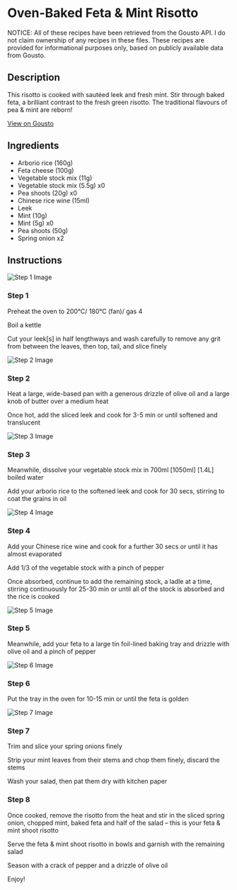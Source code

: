 # Oven-Baked Feta & Mint Risotto

NOTICE: All of these recipes have been retrieved from the Gousto API. I do not claim ownership of any recipes in these files. These recipes are provided for informational purposes only, based on publicly available data from Gousto.

## Description

This risotto is cooked with sautéed leek and fresh mint. Stir through baked feta, a brilliant contrast to the fresh green risotto. The traditional flavours of pea & mint are reborn!

[View on Gousto](https://www.gousto.co.uk/recipes/cookbook/oven-baked-feta-pea-shoot-risotto)

## Ingredients

- Arborio rice (160g)
- Feta cheese (100g)
- Vegetable stock mix (11g)
- Vegetable stock mix (5.5g) x0
- Pea shoots (20g) x0
- Chinese rice wine (15ml)
- Leek
- Mint (10g)
- Mint (5g) x0
- Pea shoots (50g)
- Spring onion x2

## Instructions

![Step 1 Image](https://production-media.gousto.co.uk/cms/recipe-step-image/Step-1-1632759494526-x200.jpg)

### Step 1

Preheat the oven to 200°C/ 180°C (fan)/ gas 4

Boil a kettle

Cut your leek[s] in half lengthways and wash carefully to remove any grit from between the leaves, then top, tail, and slice finely

![Step 2 Image](https://production-media.gousto.co.uk/cms/recipe-step-image/Step-2-1632759497013-x200.jpg)

### Step 2

Heat a large, wide-based pan with a generous drizzle of olive oil and a large knob of butter over a medium heat

Once hot, add the sliced leek and cook for 3-5 min or until softened and translucent

![Step 3 Image](https://production-media.gousto.co.uk/cms/recipe-step-image/Step-3-1632759499615-x200.jpg)

### Step 3

Meanwhile, dissolve your vegetable stock mix in 700ml <span class="text-purple">[1050ml]</span> <span class="text-danger">[1.4L]</span> boiled water

Add your arborio rice to the softened leek and cook for 30 secs, stirring to coat the grains in oil

![Step 4 Image](https://production-media.gousto.co.uk/cms/recipe-step-image/Step-4-1632759503123-x200.jpg)

### Step 4

Add your Chinese rice wine and cook for a further 30 secs or until it has almost evaporated

Add 1/3 of the vegetable stock with a pinch of pepper

Once absorbed, continue to add the remaining stock, a ladle at a time, stirring continuously for 25-30 min or until all of the stock is absorbed and the rice is cooked

![Step 5 Image](https://production-media.gousto.co.uk/cms/recipe-step-image/Step-5-1-1632759506354-x200.jpg)

### Step 5

Meanwhile, add your feta to a large tin foil-lined baking tray and drizzle with olive oil and a pinch of pepper

![Step 6 Image](https://production-media.gousto.co.uk/cms/recipe-step-image/Step-6-1632759509082-x200.jpg)

### Step 6

Put the tray in the oven for 10-15 min or until the feta is golden

![Step 7 Image](https://production-media.gousto.co.uk/cms/recipe-step-image/Step-7-1632759512072-x200.jpg)

### Step 7

Trim and slice your spring onions finely

Strip your mint leaves from their stems and chop them finely, discard the stems

Wash your salad, then pat them dry with kitchen paper

### Step 8

Once cooked, remove the risotto from the heat and stir in the sliced spring onion, chopped mint, baked feta and half of the salad – this is your feta & mint shoot risotto

Serve the feta & mint shoot risotto in bowls and garnish with the remaining salad

Season with a crack of pepper and a drizzle of olive oil

Enjoy!

